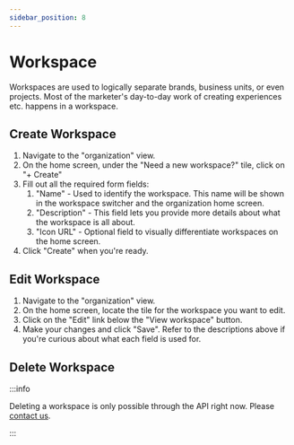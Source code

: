 ```yaml
---
sidebar_position: 8
---
```


# Workspace

Workspaces are used to logically separate brands, business units, or even projects. Most of the marketer's day-to-day work of creating experiences etc. happens in a workspace.

## Create Workspace
1. Navigate to the "organization" view.
2. On the home screen, under the "Need a new workspace?" tile, click on "+ Create"
3. Fill out all the required form fields:
    1. "Name" - Used to identify the workspace. This name will be shown in the workspace switcher and the organization home screen.
    2. "Description" - This field lets you provide more details about what the workspace is all about.
    3. "Icon URL" - Optional field to visually differentiate workspaces on the home screen.
4. Click "Create" when you're ready.

## Edit Workspace
1. Navigate to the "organization" view.
2. On the home screen, locate the tile for the workspace you want to edit.
3. Click on the "Edit" link below the "View workspace" button.
4. Make your changes and click "Save". Refer to the descriptions above if you're curious about what each field is used for.

## Delete Workspace

:::info

Deleting a workspace is only possible through the API right now. Please [contact us](https://www.atama.co/contact-us).

:::
